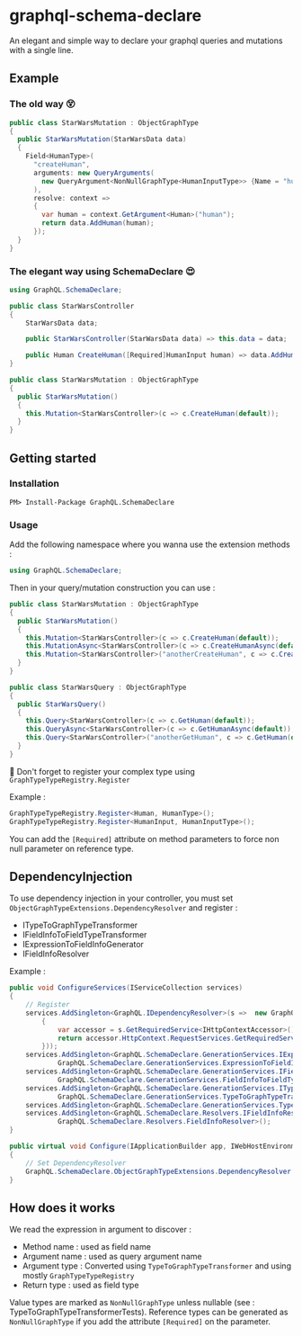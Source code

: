 # graphql-schema-declare
An elegant and simple way to declare your graphql queries and mutations with a single line.


## Example

### The old way :dizzy_face:

```csharp
public class StarWarsMutation : ObjectGraphType
{
  public StarWarsMutation(StarWarsData data)
  {
    Field<HumanType>(
      "createHuman",
      arguments: new QueryArguments(
        new QueryArgument<NonNullGraphType<HumanInputType>> {Name = "human"}
      ),
      resolve: context =>
      {
        var human = context.GetArgument<Human>("human");
        return data.AddHuman(human);
      });
  }
}
```


### The elegant way using SchemaDeclare :heart_eyes:

```csharp
using GraphQL.SchemaDeclare;

public class StarWarsController
{
	StarWarsData data;

	public StarWarsController(StarWarsData data) => this.data = data;

	public Human CreateHuman([Required]HumanInput human) => data.AddHuman(new Human() { Name = human.Name });
}

public class StarWarsMutation : ObjectGraphType
{
  public StarWarsMutation()
  {
	this.Mutation<StarWarsController>(c => c.CreateHuman(default));
  }
}
```


## Getting started

### Installation

```
PM> Install-Package GraphQL.SchemaDeclare
```

### Usage

Add the following namespace where you wanna use the extension methods :
```csharp
using GraphQL.SchemaDeclare;
```

Then in your query/mutation construction you can use :
```csharp
public class StarWarsMutation : ObjectGraphType
{
  public StarWarsMutation()
  {
	this.Mutation<StarWarsController>(c => c.CreateHuman(default));
	this.MutationAsync<StarWarsController>(c => c.CreateHumanAsync(default));
	this.Mutation<StarWarsController>("anotherCreateHuman", c => c.CreateHuman(default));
  }
}

public class StarWarsQuery : ObjectGraphType
{
  public StarWarsQuery()
  {
	this.Query<StarWarsController>(c => c.GetHuman(default));
	this.QueryAsync<StarWarsController>(c => c.GetHumanAsync(default));
	this.Query<StarWarsController>("anotherGetHuman", c => c.GetHuman(default));
  }
}
```

:rotating_light: Don't forget to register your complex type using `GraphTypeTypeRegistry.Register`

Example :
```csharp
GraphTypeTypeRegistry.Register<Human, HumanType>();
GraphTypeTypeRegistry.Register<HumanInput, HumanInputType>();
```


You can add the `[Required]` attribute on method parameters to force non null parameter on reference type.

## DependencyInjection

To use dependency injection in your controller, you must set `ObjectGraphTypeExtensions.DependencyResolver` and register :
- ITypeToGraphTypeTransformer
- IFieldInfoToFieldTypeTransformer
- IExpressionToFieldInfoGenerator
- IFieldInfoResolver

Example :
```csharp
public void ConfigureServices(IServiceCollection services)
{
	// Register 
	services.AddSingleton<GraphQL.IDependencyResolver>(s =>  new GraphQL.FuncDependencyResolver(type =>
		{
			var accessor = s.GetRequiredService<IHttpContextAccessor>();
			return accessor.HttpContext.RequestServices.GetRequiredService(type);
		}));
	services.AddSingleton<GraphQL.SchemaDeclare.GenerationServices.IExpressionToFieldInfoGenerator,
			GraphQL.SchemaDeclare.GenerationServices.ExpressionToFieldInfoGenerator>();
	services.AddSingleton<GraphQL.SchemaDeclare.GenerationServices.IFieldInfoToFieldTypeTransformer,
			GraphQL.SchemaDeclare.GenerationServices.FieldInfoToFieldTypeTransformer>();
	services.AddSingleton<GraphQL.SchemaDeclare.GenerationServices.ITypeToGraphTypeTransformer,
			GraphQL.SchemaDeclare.GenerationServices.TypeToGraphTypeTransformer>();
	services.AddSingleton<GraphQL.SchemaDeclare.GenerationServices.TypeToGraphTypeTransformerOptions>();
	services.AddSingleton<GraphQL.SchemaDeclare.Resolvers.IFieldInfoResolver,
			GraphQL.SchemaDeclare.Resolvers.FieldInfoResolver>();
}

public virtual void Configure(IApplicationBuilder app, IWebHostEnvironment env, Microsoft.Extensions.Logging.ILoggerFactory loggerFactory)
{
	// Set DependencyResolver
	GraphQL.SchemaDeclare.ObjectGraphTypeExtensions.DependencyResolver = app.ApplicationServices.GetRequiredService<GraphQL.IDependencyResolver>();
}
```

## How does it works

We read the expression in argument to discover :
 - Method name : used as field name
 - Argument name : used as query argument name
 - Argument type : Converted using `TypeToGraphTypeTransformer` and using mostly `GraphTypeTypeRegistry`
 - Return type : used as field type

Value types are marked as `NonNullGraphType` unless nullable (see : TypeToGraphTypeTransformerTests). Reference types can be generated as `NonNullGraphType` if you add the attribute `[Required]` on the parameter.
